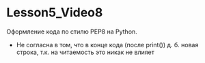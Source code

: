 # Lesson5_Video8
Оформление кода по стилю PEP8 на Python.
- Не согласна в том, что в конце кода (после print()) д. б. новая строка, т.к. на читаемость это никак не влияет
